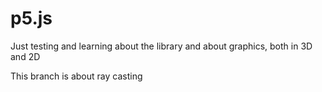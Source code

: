 # p5.js
Just testing and learning about the library and about graphics, both in 3D and 2D

This branch is about ray casting
